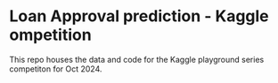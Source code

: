 # Loan Approval prediction - Kaggle ompetition

This repo houses the data and code for the Kaggle playground series competiton for Oct 2024.


